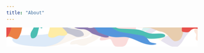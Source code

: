 ```yaml
---
title: "About"
---
```


<column class="about__swirl__top" mode="full">
  <block>
    <img class="get-scrt__align-img" src="../../src/assets/swirl-about-top.svg" />
  </block>
</column>

<!-- content -->
<column class="about-secret-network-page" >
  <block >
  <about-secret-network />
  </block>
</column>

<!-- General CTAs -->
<column class="spacer-s" number="3" number-m="2" number-s="1">
  <block >
    <general-ctas id="get-started" />
  </block>
  <block >
    <general-ctas id="build-on-secret" />
  </block>
  <block >
    <general-ctas id="join-the-community" />
  </block>
</column >
